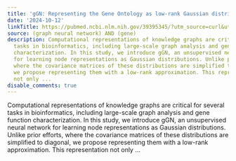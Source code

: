 ```yaml
---
title: 'gGN: Representing the Gene Ontology as low-rank Gaussian distributions'
date: '2024-10-12'
linkTitle: https://pubmed.ncbi.nlm.nih.gov/39395345/?utm_source=curl&utm_medium=rss&utm_campaign=pubmed-2&utm_content=1x5bM_TNL8gjogAcnslpo2s2PbDe-61JVM2h9yowOYSiZ7Dkrt&fc=20220919211934&ff=20241013183145&v=2.18.0.post9+e462414
source: (graph neural network) AND (gene)
description: Computational representations of knowledge graphs are critical for several
  tasks in bioinformatics, including large-scale graph analysis and gene function
  characterization. In this study, we introduce gGN, an unsupervised neural network
  for learning node representations as Gaussian distributions. Unlike prior efforts,
  where the covariance matrices of these distributions are simplified to diagonal,
  we propose representing them with a low-rank approximation. This representation
  not only ...
disable_comments: true
---
```

Computational representations of knowledge graphs are critical for several tasks in bioinformatics, including large-scale graph analysis and gene function characterization. In this study, we introduce gGN, an unsupervised neural network for learning node representations as Gaussian distributions. Unlike prior efforts, where the covariance matrices of these distributions are simplified to diagonal, we propose representing them with a low-rank approximation. This representation not only ...